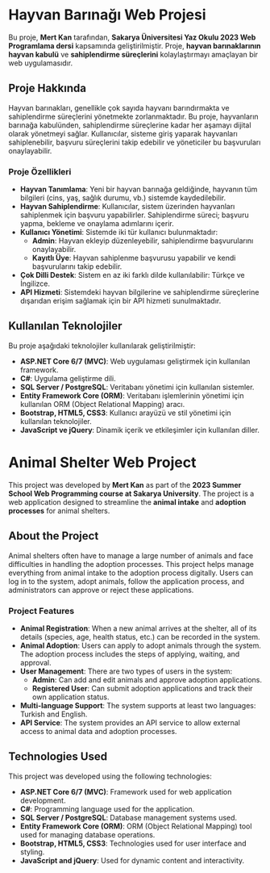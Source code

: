 # Hayvan Barınağı Web Projesi

Bu proje, **Mert Kan** tarafından, **Sakarya Üniversitesi Yaz Okulu 2023 Web Programlama dersi** kapsamında geliştirilmiştir. Proje, **hayvan barınaklarının hayvan kabulü** ve **sahiplendirme süreçlerini** kolaylaştırmayı amaçlayan bir web uygulamasıdır.

## Proje Hakkında

Hayvan barınakları, genellikle çok sayıda hayvanı barındırmakta ve sahiplendirme süreçlerini yönetmekte zorlanmaktadır. Bu proje, hayvanların barınağa kabulünden, sahiplendirme süreçlerine kadar her aşamayı dijital olarak yönetmeyi sağlar. Kullanıcılar, sisteme giriş yaparak hayvanları sahiplenebilir, başvuru süreçlerini takip edebilir ve yöneticiler bu başvuruları onaylayabilir.

### Proje Özellikleri

- **Hayvan Tanımlama**: Yeni bir hayvan barınağa geldiğinde, hayvanın tüm bilgileri (cins, yaş, sağlık durumu, vb.) sistemde kaydedilebilir.
- **Hayvan Sahiplendirme**: Kullanıcılar, sistem üzerinden hayvanları sahiplenmek için başvuru yapabilirler. Sahiplendirme süreci; başvuru yapma, bekleme ve onaylama adımlarını içerir.
- **Kullanıcı Yönetimi**: Sistemde iki tür kullanıcı bulunmaktadır:
  - **Admin**: Hayvan ekleyip düzenleyebilir, sahiplendirme başvurularını onaylayabilir.
  - **Kayıtlı Üye**: Hayvan sahiplenme başvurusu yapabilir ve kendi başvurularını takip edebilir.
- **Çok Dilli Destek**: Sistem en az iki farklı dilde kullanılabilir: Türkçe ve İngilizce.
- **API Hizmeti**: Sistemdeki hayvan bilgilerine ve sahiplendirme süreçlerine dışarıdan erişim sağlamak için bir API hizmeti sunulmaktadır.

## Kullanılan Teknolojiler

Bu proje aşağıdaki teknolojiler kullanılarak geliştirilmiştir:

- **ASP.NET Core 6/7 (MVC)**: Web uygulaması geliştirmek için kullanılan framework.
- **C#**: Uygulama geliştirme dili.
- **SQL Server / PostgreSQL**: Veritabanı yönetimi için kullanılan sistemler.
- **Entity Framework Core (ORM)**: Veritabanı işlemlerinin yönetimi için kullanılan ORM (Object Relational Mapping) aracı.
- **Bootstrap, HTML5, CSS3**: Kullanıcı arayüzü ve stil yönetimi için kullanılan teknolojiler.
- **JavaScript ve jQuery**: Dinamik içerik ve etkileşimler için kullanılan diller.


# Animal Shelter Web Project

This project was developed by **Mert Kan** as part of the **2023 Summer School Web Programming course at Sakarya University**. The project is a web application designed to streamline the **animal intake** and **adoption processes** for animal shelters.

## About the Project

Animal shelters often have to manage a large number of animals and face difficulties in handling the adoption processes. This project helps manage everything from animal intake to the adoption process digitally. Users can log in to the system, adopt animals, follow the application process, and administrators can approve or reject these applications.

### Project Features

- **Animal Registration**: When a new animal arrives at the shelter, all of its details (species, age, health status, etc.) can be recorded in the system.
- **Animal Adoption**: Users can apply to adopt animals through the system. The adoption process includes the steps of applying, waiting, and approval.
- **User Management**: There are two types of users in the system:
  - **Admin**: Can add and edit animals and approve adoption applications.
  - **Registered User**: Can submit adoption applications and track their own application status.
- **Multi-language Support**: The system supports at least two languages: Turkish and English.
- **API Service**: The system provides an API service to allow external access to animal data and adoption processes.

## Technologies Used

This project was developed using the following technologies:

- **ASP.NET Core 6/7 (MVC)**: Framework used for web application development.
- **C#**: Programming language used for the application.
- **SQL Server / PostgreSQL**: Database management systems used.
- **Entity Framework Core (ORM)**: ORM (Object Relational Mapping) tool used for managing database operations.
- **Bootstrap, HTML5, CSS3**: Technologies used for user interface and styling.
- **JavaScript and jQuery**: Used for dynamic content and interactivity.
